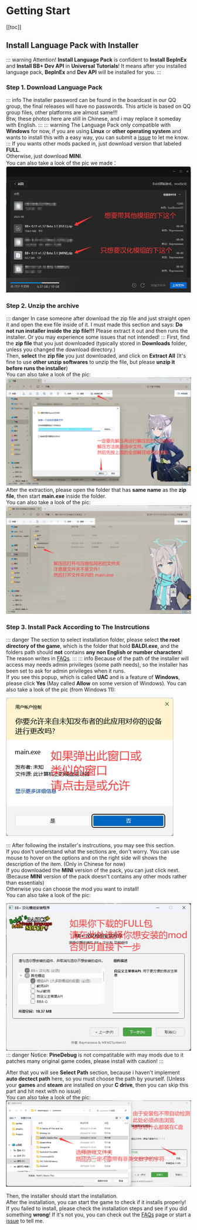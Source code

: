 # Getting Start

[[toc]]

## Install Language Pack with Installer
::: warning
Attention! **Install Language Pack** is confident to **Install BepInEx** and **Install BB+ Dev API** in **Universal Tutorials**! It means after you installed language pack, **BepInEx** and **Dev API** will be installed for you.
:::

### Step 1. Download Language Pack
::: info
The installer password can be found in the boardcast in our QQ group, the final releases will have no passwords. This article is based on QQ group files, other platforms are almost same!!!  
Btw, these photos here are still in Chinese, and i may replace it someday with English.
:::
::: warning
The Language Pack only compatible with **Windows** for now, if you are using **Linux** or **other operating system** and wants to install this with a easy way, you can submit a [issue](https://github.com/Aruvelut-123/Baldi-s-Basics-Plus-Chinese-Mod/issues) to let me know.
:::
If you wants other mods packed in, just download version that labeled **FULL**.  
Otherwise, just download **MINI**.  
You can also take a look of the pic we made：
![Step 1](/images/step1_zh.png)

### Step 2. Unzip the archive
::: danger
In case someone after download the zip file and just straight open it and open the exe file inside of it. I must made this section and says: **Do not run installer inside the zip file!!!** Please extract it out and then runs the installer. Or you may experience some issues that not intended!
:::
First, find the **zip file** that you just downloaded (typically stored in **Downloads** folder, unless you changed the download directory.)   
Then, **select** the **zip file** you just downloaded, and click on **Extract All** (It's fine to use **other unzip softwares** to unzip the file, but please **unzip it before runs the installer**)  
You can also take a look of the pic:
![Step 2](/images/step2_zh.png)
After the extraction, please open the folder that has **same name** as the **zip file**, then start **main.exe** inside the folder.  
You can also take a look of the pic:
![Step 2.1](/images/step2.1_zh.png)

### Step 3. Install Pack According to The Instrcutions
::: danger
The section to select installation folder, please select **the root directory of the game**, which is the folder that hold **BALDI.exe**, and the folders path should **not** contains **any non English or number characters**! The reason writes in [FAQs](/en/faqs/).
:::
::: info
Because of the path of the installer will access may needs admin privileges (some path needs), so the installer has been set to ask for admin privileges when it runs.  
If you see this popup, which is called **UAC** and is a feature of **Windows**, please click **Yes** (May called **Allow** on some version of Windows). You can also take a look of the pic (from Windows 11):

![UAC](/images/uac_zh.png)

:::
After following the installer's instrcutions, you may see this section.  
If you don't understand what the sections are, don't worry. You can use mouse to hover on the options and on the right side will shows the description of the item. (Only in Chinese for now)  
If you downloaded the **MINI** version of the pack, you can just click next. (Because **MINI** version of the pack doesn't contains any other mods rather than essentials)  
Otherwise you can choose the mod you want to install!  
You can also take a look of the pic:

![Step 3](/images/step3_zh.png)
::: danger
Notice: **PineDebug** is not compatitable with may mods due to it patches many original game codes, please install with caution!
:::

After that you will see **Select Path** section, because i haven't implement **auto dectect path** here, so you must choose the path by yourself. (Unless your **games** and **steam** are installed on your **C drive**, then you can skip this part and hit next with no issue)  
You can also take a look of the pic:
![第三点二步](/images/step3.1_zh.png)

Then, the installer should start the installation.  
After the installation, you can start the game to check if it installs properly!  
If you failed to install, please check the installation steps and see if you did something **wrong**! If it's not you, you can check out the [FAQs](/en/faqs) page or start a [issue](https://github.com/Aruvelut-123/Universal_Installer/issues) to tell me.
